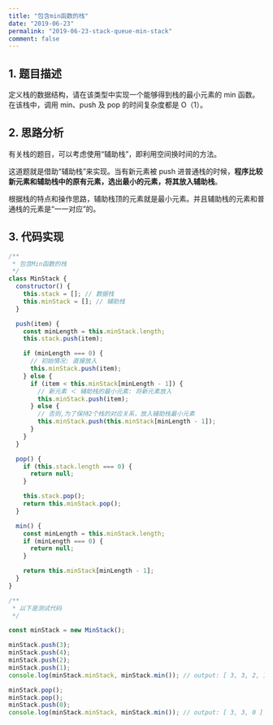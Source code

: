 ```yaml
---
title: "包含min函数的栈"
date: "2019-06-23"
permalink: "2019-06-23-stack-queue-min-stack"
comment: false
---
```


## 1. 题目描述

定义栈的数据结构，请在该类型中实现一个能够得到栈的最小元素的 min 函数。在该栈中，调用 min、push 及 pop 的时间复杂度都是 O（1）。

## 2. 思路分析

有关栈的题目，可以考虑使用“辅助栈”，即利用空间换时间的方法。

这道题就是借助“辅助栈”来实现。当有新元素被 push 进普通栈的时候，**程序比较新元素和辅助栈中的原有元素，选出最小的元素，将其放入辅助栈**。

根据栈的特点和操作思路，辅助栈顶的元素就是最小元素。并且辅助栈的元素和普通栈的元素是“一一对应”的。

## 3. 代码实现

```javascript
/**
 * 包含Min函数的栈
 */
class MinStack {
  constructor() {
    this.stack = []; // 数据栈
    this.minStack = []; // 辅助栈
  }

  push(item) {
    const minLength = this.minStack.length;
    this.stack.push(item);

    if (minLength === 0) {
      // 初始情况: 直接放入
      this.minStack.push(item);
    } else {
      if (item < this.minStack[minLength - 1]) {
        // 新元素 ＜ 辅助栈的最小元素: 将新元素放入
        this.minStack.push(item);
      } else {
        // 否则,为了保持2个栈的对应关系，放入辅助栈最小元素
        this.minStack.push(this.minStack[minLength - 1]);
      }
    }
  }

  pop() {
    if (this.stack.length === 0) {
      return null;
    }

    this.stack.pop();
    return this.minStack.pop();
  }

  min() {
    const minLength = this.minStack.length;
    if (minLength === 0) {
      return null;
    }

    return this.minStack[minLength - 1];
  }
}

/**
 * 以下是测试代码
 */

const minStack = new MinStack();

minStack.push(3);
minStack.push(4);
minStack.push(2);
minStack.push(1);
console.log(minStack.minStack, minStack.min()); // output: [ 3, 3, 2, 1 ] 1

minStack.pop();
minStack.pop();
minStack.push(0);
console.log(minStack.minStack, minStack.min()); // output: [ 3, 3, 0 ] 0
```
